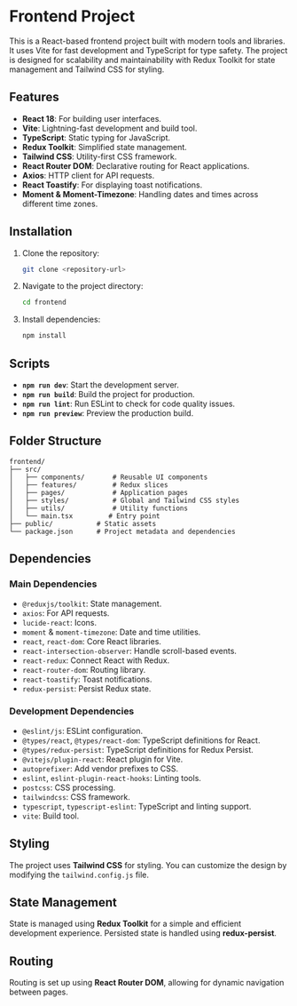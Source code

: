 # Frontend Project

This is a React-based frontend project built with modern tools and libraries. It uses Vite for fast development and TypeScript for type safety. The project is designed for scalability and maintainability with Redux Toolkit for state management and Tailwind CSS for styling.

## Features

- **React 18**: For building user interfaces.
- **Vite**: Lightning-fast development and build tool.
- **TypeScript**: Static typing for JavaScript.
- **Redux Toolkit**: Simplified state management.
- **Tailwind CSS**: Utility-first CSS framework.
- **React Router DOM**: Declarative routing for React applications.
- **Axios**: HTTP client for API requests.
- **React Toastify**: For displaying toast notifications.
- **Moment & Moment-Timezone**: Handling dates and times across different time zones.

## Installation

1. Clone the repository:
   ```bash
   git clone <repository-url>
   ```

2. Navigate to the project directory:
   ```bash
   cd frontend
   ```

3. Install dependencies:
   ```bash
   npm install
   ```

## Scripts

- **`npm run dev`**: Start the development server.
- **`npm run build`**: Build the project for production.
- **`npm run lint`**: Run ESLint to check for code quality issues.
- **`npm run preview`**: Preview the production build.

## Folder Structure

```
frontend/
├── src/
│   ├── components/       # Reusable UI components
│   ├── features/         # Redux slices
│   ├── pages/            # Application pages
│   ├── styles/           # Global and Tailwind CSS styles
│   ├── utils/            # Utility functions
│   └── main.tsx         # Entry point
├── public/           # Static assets
└── package.json      # Project metadata and dependencies
```

## Dependencies

### Main Dependencies

- `@reduxjs/toolkit`: State management.
- `axios`: For API requests.
- `lucide-react`: Icons.
- `moment` & `moment-timezone`: Date and time utilities.
- `react`, `react-dom`: Core React libraries.
- `react-intersection-observer`: Handle scroll-based events.
- `react-redux`: Connect React with Redux.
- `react-router-dom`: Routing library.
- `react-toastify`: Toast notifications.
- `redux-persist`: Persist Redux state.

### Development Dependencies

- `@eslint/js`: ESLint configuration.
- `@types/react`, `@types/react-dom`: TypeScript definitions for React.
- `@types/redux-persist`: TypeScript definitions for Redux Persist.
- `@vitejs/plugin-react`: React plugin for Vite.
- `autoprefixer`: Add vendor prefixes to CSS.
- `eslint`, `eslint-plugin-react-hooks`: Linting tools.
- `postcss`: CSS processing.
- `tailwindcss`: CSS framework.
- `typescript`, `typescript-eslint`: TypeScript and linting support.
- `vite`: Build tool.

## Styling

The project uses **Tailwind CSS** for styling. You can customize the design by modifying the `tailwind.config.js` file.

## State Management

State is managed using **Redux Toolkit** for a simple and efficient development experience. Persisted state is handled using **redux-persist**.

## Routing

Routing is set up using **React Router DOM**, allowing for dynamic navigation between pages.





